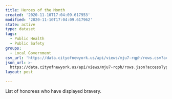 ```yaml
---
title: Heroes of the Month
created: '2020-11-10T17:04:09.617953'
modified: '2020-11-10T17:04:09.617962'
state: active
type: dataset
tags:
  - Public Health
  - Public Safety
groups:
  - Local Government
csv_url: 'https://data.cityofnewyork.us/api/views/mju7-rqph/rows.csv?accessType=DOWNLOAD'
json_url: >-
  https://data.cityofnewyork.us/api/views/mju7-rqph/rows.json?accessType=DOWNLOAD
layout: post

---
```

List of honorees who have displayed bravery.
